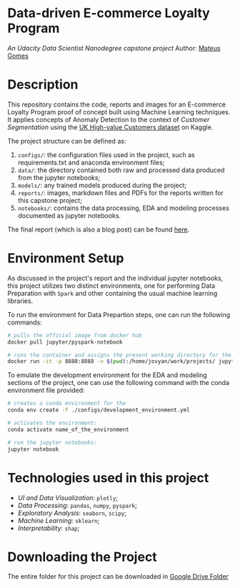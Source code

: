 # Data-driven E-commerce Loyalty Program
*An Udacity Data Scientist Nanodegree capstone project*
Author: [Mateus Gomes](mailto:mpicanco96@gmail.com)

# Description
This repository contains the code, reports and images for an E-commerce Loyalty Program proof of concept built using Machine Learning techniques. It applies concepts of Anomaly Detection to the context of *Customer Segmentation* using the [UK High-value Customers dataset](https://www.kaggle.com/vik2012kvs/high-value-customers-identification) on Kaggle.

The project structure can be defined as:

1. `configs/`: the configuration files used in the project, such as requirements.txt and anaconda environment files;
2. `data/`: the directory contained both raw and processed data produced from the jupyter notebooks;
3. `models/`: any trained models produced during the project;
4. `reports/`: images, markdown files and PDFs for the reports written for this capstone project;
5. `notebooks/`: contains the data processing, EDA and modeling processes documented as jupyter notebooks.

The final report (which is also a blog post) can be found [here]().

# Environment Setup
As discussed in the project's report and the individual jupyter notebooks, this project utilizes two distinct environments, one for performing Data Preparation with `Spark` and other containing the usual machine learning libraries.

To run the environment for Data Prepartion steps, one can run the following commands:

```bash
# pulls the official image from docker hub
docker pull jupyter/pyspark-notebook

# runs the container and assigns the present working directory for the container to access -- works fine if you run in the root directory of this repository
docker run -it -p 8888:8888 -v $(pwd):/home/jovyan/work/projects/ jupyter/pyspark-notebook
```

To emulate the development environment for the EDA and modeling sections of the project, one can use the following command with the conda environment file provided:

```bash
# creates a conda environment for the
conda env create -f ./configs/development_environment.yml

# activates the environment:
conda activate name_of_the_environment

# run the jupyter notebooks:
jupyter notebook
```

# Technologies used in this project
- *UI and Data Visualization*: `plotly`;
- *Data Processing*: `pandas`, `numpy`, `pyspark`;
- *Exploratory Analysis*: `seaborn`, `scipy`;
- *Machine Learning*: `sklearn`;
- *Interpretability*: `shap`;

# Downloading the Project
The entire folder for this project can be downloaded in [Google Drive Folder](https://drive.google.com/drive/folders/1Ic71OSdJWhBZHzp63DCcLQcpWIVDlmFD?usp=sharing)
